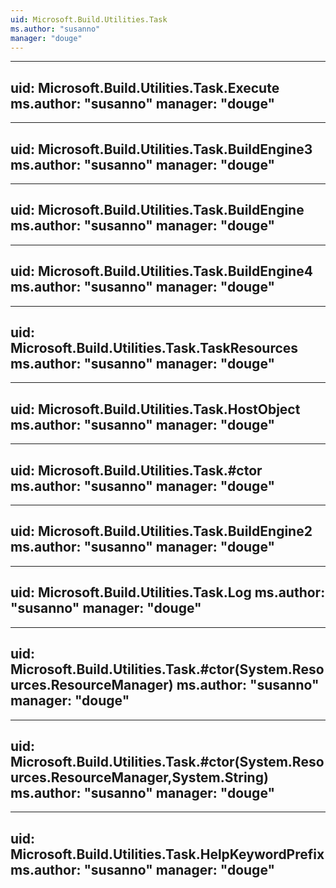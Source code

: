 ```yaml
---
uid: Microsoft.Build.Utilities.Task
ms.author: "susanno"
manager: "douge"
---
```


---
uid: Microsoft.Build.Utilities.Task.Execute
ms.author: "susanno"
manager: "douge"
---

---
uid: Microsoft.Build.Utilities.Task.BuildEngine3
ms.author: "susanno"
manager: "douge"
---

---
uid: Microsoft.Build.Utilities.Task.BuildEngine
ms.author: "susanno"
manager: "douge"
---

---
uid: Microsoft.Build.Utilities.Task.BuildEngine4
ms.author: "susanno"
manager: "douge"
---

---
uid: Microsoft.Build.Utilities.Task.TaskResources
ms.author: "susanno"
manager: "douge"
---

---
uid: Microsoft.Build.Utilities.Task.HostObject
ms.author: "susanno"
manager: "douge"
---

---
uid: Microsoft.Build.Utilities.Task.#ctor
ms.author: "susanno"
manager: "douge"
---

---
uid: Microsoft.Build.Utilities.Task.BuildEngine2
ms.author: "susanno"
manager: "douge"
---

---
uid: Microsoft.Build.Utilities.Task.Log
ms.author: "susanno"
manager: "douge"
---

---
uid: Microsoft.Build.Utilities.Task.#ctor(System.Resources.ResourceManager)
ms.author: "susanno"
manager: "douge"
---

---
uid: Microsoft.Build.Utilities.Task.#ctor(System.Resources.ResourceManager,System.String)
ms.author: "susanno"
manager: "douge"
---

---
uid: Microsoft.Build.Utilities.Task.HelpKeywordPrefix
ms.author: "susanno"
manager: "douge"
---
